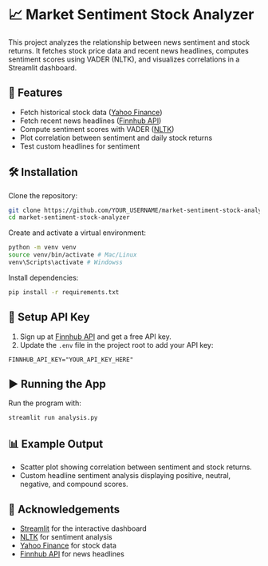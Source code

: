 # 📈 Market Sentiment Stock Analyzer

This project analyzes the relationship between news sentiment and stock returns. It fetches stock price data and recent news headlines, computes sentiment scores using VADER (NLTK), and visualizes correlations in a Streamlit dashboard.

## 🚀 Features

- Fetch historical stock data ([Yahoo Finance](https://pypi.org/project/yfinance/))
- Fetch recent news headlines ([Finnhub API](https://finnhub.io/))
- Compute sentiment scores with VADER ([NLTK](https://www.nltk.org/))
- Plot correlation between sentiment and daily stock returns
- Test custom headlines for sentiment

## 🛠️ Installation

Clone the repository:

```bash
git clone https://github.com/YOUR_USERNAME/market-sentiment-stock-analyzer.git
cd market-sentiment-stock-analyzer
```

Create and activate a virtual environment:

```bash
python -m venv venv
source venv/bin/activate # Mac/Linux
venv\Scripts\activate # Windowss
```

Install dependencies:

```bash
pip install -r requirements.txt
```

## 🔑 Setup API Key

1. Sign up at [Finnhub API](https://finnhub.io/) and get a free API key.  
2. Update the `.env` file in the project root to add your API key:

```text
FINNHUB_API_KEY="YOUR_API_KEY_HERE"
```

## ▶️ Running the App

Run the program with:

```bash
streamlit run analysis.py
```

## 📊 Example Output

- Scatter plot showing correlation between sentiment and stock returns.  
- Custom headline sentiment analysis displaying positive, neutral, negative, and compound scores.

## 🙌 Acknowledgements

- [Streamlit](https://streamlit.io/) for the interactive dashboard  
- [NLTK](https://www.nltk.org/) for sentiment analysis  
- [Yahoo Finance](https://pypi.org/project/yfinance/) for stock data  
- [Finnhub API](https://finnhub.io/) for news headlines